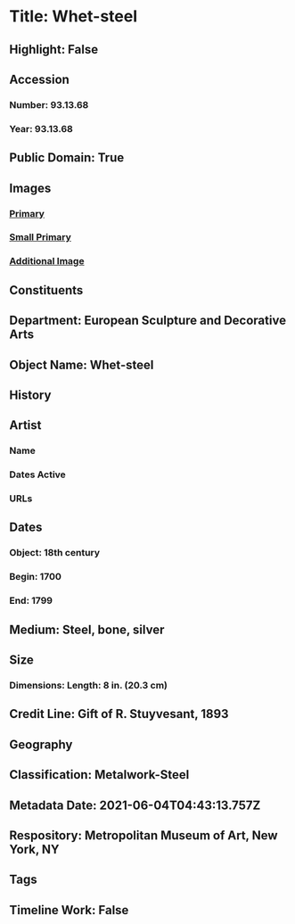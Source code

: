 # Title: Whet-steel
## Highlight: False
## Accession
### Number: 93.13.68
### Year: 93.13.68
## Public Domain: True
## Images
### [Primary](https://images.metmuseum.org/CRDImages/es/original/DP-21040-148.jpg)
### [Small Primary](https://images.metmuseum.org/CRDImages/es/web-large/DP-21040-148.jpg)
### [Additional Image](https://images.metmuseum.org/CRDImages/es/original/DP-21040-147.jpg)
## Constituents
## Department: European Sculpture and Decorative Arts
## Object Name: Whet-steel
## History
## Artist
### Name
### Dates Active
### URLs
## Dates
### Object: 18th century
### Begin: 1700
### End: 1799
## Medium: Steel, bone, silver
## Size
### Dimensions: Length: 8 in. (20.3 cm)
## Credit Line: Gift of R. Stuyvesant, 1893
## Geography
## Classification: Metalwork-Steel
## Metadata Date: 2021-06-04T04:43:13.757Z
## Respository: Metropolitan Museum of Art, New York, NY
## Tags
## Timeline Work: False